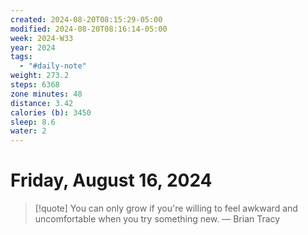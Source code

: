 ```yaml
---
created: 2024-08-20T08:15:29-05:00
modified: 2024-08-20T08:16:14-05:00
week: 2024-W33
year: 2024
tags:
  - "#daily-note"
weight: 273.2
steps: 6368
zone minutes: 48
distance: 3.42
calories (b): 3450
sleep: 8.6
water: 2
---
```

# Friday, August 16, 2024

> [!quote] You can only grow if you're willing to feel awkward and uncomfortable when you try something new.
> — Brian Tracy
